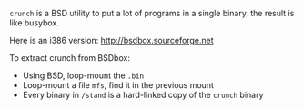 `crunch` is a BSD utility to put a lot of programs in a single binary, the result is like busybox.

Here is an i386 version:
http://bsdbox.sourceforge.net

To extract crunch from BSDbox:
* Using BSD, loop-mount the `.bin`
* Loop-mount a file `mfs`, find it in the previous mount
* Every binary in `/stand` is a hard-linked copy of the `crunch` binary
